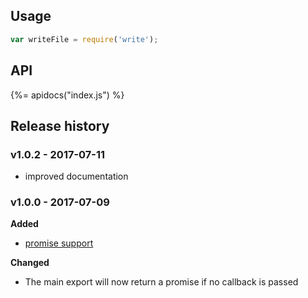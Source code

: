 ## Usage

```js
var writeFile = require('write');
```

## API
{%= apidocs("index.js") %}

## Release history

### v1.0.2 - 2017-07-11

- improved documentation

### v1.0.0 - 2017-07-09

**Added**

- [promise support](#promise)

**Changed**

- The main export will now return a promise if no callback is passed


[fs]: https://nodejs.org/api/fs.html

